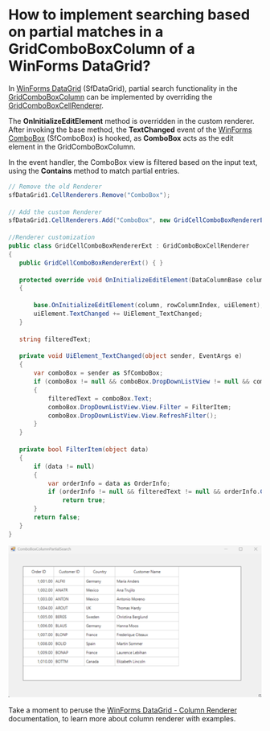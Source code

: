 # How to implement searching based on partial matches in a GridComboBoxColumn of a WinForms DataGrid?

In [WinForms DataGrid](https://www.syncfusion.com/winforms-ui-controls/datagrid) (SfDataGrid), partial search functionality in the [GridComboBoxColumn](https://help.syncfusion.com/cr/windowsforms/Syncfusion.WinForms.DataGrid.GridComboBoxColumn.html) can be implemented by overriding the [GridComboBoxCellRenderer](https://help.syncfusion.com/cr/windowsforms/Syncfusion.WinForms.DataGrid.Renderers.GridComboBoxCellRenderer.html).

The **OnInitializeEditElement** method is overridden in the custom renderer. After invoking the base method, the **TextChanged** event of the [WinForms ComboBox](https://www.syncfusion.com/winforms-ui-controls/combobox) (SfComboBox) is hooked, as **ComboBox** acts as the edit element in the GridComboBoxColumn. 

In the event handler, the ComboBox view is filtered based on the input text, using the **Contains** method to match partial entries.
 
 ```csharp
// Remove the old Renderer
sfDataGrid1.CellRenderers.Remove("ComboBox");

// Add the custom Renderer
sfDataGrid1.CellRenderers.Add("ComboBox", new GridCellComboBoxRendererExt());

//Renderer customization
public class GridCellComboBoxRendererExt : GridComboBoxCellRenderer
{
    public GridCellComboBoxRendererExt() { }

    protected override void OnInitializeEditElement(DataColumnBase column, RowColumnIndex rowColumnIndex, SfComboBox uiElement)
    {
       
        base.OnInitializeEditElement(column, rowColumnIndex, uiElement);
        uiElement.TextChanged += UiElement_TextChanged;
    }

    string filteredText;

    private void UiElement_TextChanged(object sender, EventArgs e)
    {
        var comboBox = sender as SfComboBox;
        if (comboBox != null && comboBox.DropDownListView != null && comboBox.DropDownListView.View != null && comboBox.DropDownListView.View.Filter != null)
        {
            filteredText = comboBox.Text;
            comboBox.DropDownListView.View.Filter = FilterItem;
            comboBox.DropDownListView.View.RefreshFilter();
        } 
    }
    
    private bool FilterItem(object data)
    {
        if (data != null)
        {
            var orderInfo = data as OrderInfo;
            if (orderInfo != null && filteredText != null && orderInfo.CustomerName.ToLower().Contains(filteredText.ToLower()))
                return true;
        }
        return false;
    } 
}
 ```

 ![Partial search for GridComboBoxColumn](GridComboBoxColumnPartialSearch.GIF)

Take a moment to peruse the [WinForms DataGrid - Column Renderer](https://help.syncfusion.com/windowsforms/datagrid/columntypes#customize-column-renderer) documentation, to learn more about column renderer with examples.